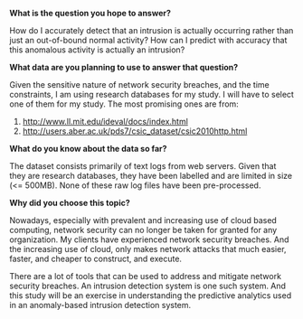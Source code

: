 **What is the question you hope to answer?**

How do I accurately detect that an intrusion is actually occurring rather than just an out-of-bound normal activity?  How can I predict with accuracy that this anomalous activity is actually an intrusion?

**What data are you planning to use to answer that question?**

Given the sensitive nature of network security breaches, and the time constraints, I am using research databases for my study. I will have to select one of them for my study. The most promising ones are from:

1. http://www.ll.mit.edu/ideval/docs/index.html
2. http://users.aber.ac.uk/pds7/csic_dataset/csic2010http.html


**What do you know about the data so far?**

The dataset consists primarily of text logs from web servers. Given that they are research databases, they have been labelled and are limited in size (<= 500MB).  None of these raw log files have been pre-processed.

**Why did you choose this topic?**

Nowadays, especially with prevalent and increasing use of cloud based computing, network security can no longer be taken for granted for any organization. My clients have experienced network security breaches. And the increasing use of cloud, only makes network attacks that much easier, faster, and cheaper to construct, and execute.

There are a lot of tools that can be used to address and mitigate network security breaches. An intrusion detection system is one such system. And this study will be an exercise in understanding the predictive analytics used in an anomaly-based intrusion detection system.
